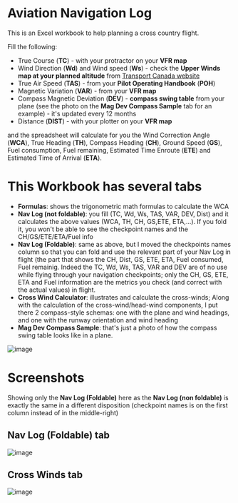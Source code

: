 # Aviation Navigation Log

This is an Excel  workbook to help planning a cross country flight.

Fill the following:

- True Course (**TC**) - with your protractor on your **VFR map**
- Wind Direction (**Wd**) and Wind speed (**Ws**) - check the **Upper Winds map at your planned altitude** from [Transport Canada website](https://flightplanning.navcanada.ca/cgi-bin/CreePage.pl?Langue=anglais&NoSession=NS_Inconnu&Page=Fore-obs%2Ffd-text&TypeDoc=html)
- True Air Speed (**TAS**) - from your **Pilot Operating Handbook** (**POH**)
- Magnetic Variation (**VAR**) - from your **VFR map**
- Compass Magnetic Deviation (**DEV**) - **compass swing table** from your plane (see the photo on the **Mag Dev Compass Sample** tab for an example) - it's updated every 12 months
- Distance (**DIST**) - with your plotter on your **VFR map**

and the spreadsheet will calculate for you the Wind Correction Angle (**WCA**), True Heading (**TH**), Compass Heading (**CH**), Ground Speed (**GS**), Fuel consumption, Fuel remaining, Estimated Time Enroute (**ETE**) and Estimated Time of Arrival (**ETA**).

# This Workbook has several tabs

- **Formulas**: shows the trigonometric math formulas to calculate the WCA
- **Nav Log (not foldable)**: you fill (TC, Wd, Ws, TAS, VAR, DEV, Dist) and it calculates the above values (WCA, TH, CH, GS,ETE, ETA,...). If you fold it, you won't be able to see the checkpoint names and the CH/GS/ETE/ETA/Fuel info
- **Nav Log (Foldable)**: same as above, but I moved the checkpoints names column so that you can fold and use the relevant part of your Nav Log  in flight (the part that shows the CH, Dist, GS, ETE, ETA, Fuel consumed, Fuel remainig. Indeed the TC, Wd, Ws, TAS, VAR and DEV are of no use while flying through your navigation checkpoints; only the CH, GS, ETE, ETA and Fuel information are the metrics you check (and correct with the actual values) in flight.
- **Cross Wind Calculator**: illustrates and calculate the cross-winds; Along with the calculation of the cross-wind/head-wind components, I put there 2 compass-style schemas: one with the plane and wind headings, and one with the runway orientation and wind heading
- **Mag Dev Compass Sample**: that's just a photo of how the compass swing table looks like in a plane.

![image](https://user-images.githubusercontent.com/33433229/152469497-25c7a614-06dc-48c0-a4a4-f1ffc709a249.png)

# Screenshots

Showing only the **Nav Log (Foldable)** here as the **Nav Log (non foldable)** is exactly the same in a different disposition (checkpoint names is on the first column instead of in the middle-right)

## Nav Log (Foldable) tab

![image](https://user-images.githubusercontent.com/33433229/152470388-bad3fa2c-ba66-42e0-bac4-dd4f7daad7e5.png)

## Cross Winds tab

![image](https://user-images.githubusercontent.com/33433229/152625600-6da9d814-05f6-43f7-9094-035be891522c.png)
